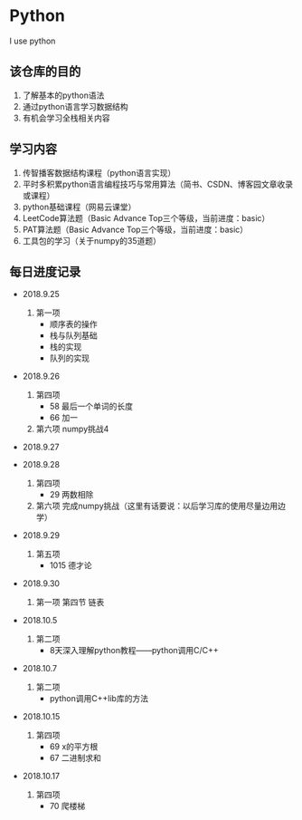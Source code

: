 # Python
I use python

## 该仓库的目的

1. 了解基本的python语法
2. 通过python语言学习数据结构
3. 有机会学习全栈相关内容

## 学习内容

1. 传智播客数据结构课程（python语言实现）
2. 平时多积累python语言编程技巧与常用算法（简书、CSDN、博客园文章收录或课程）
3. python基础课程（网易云课堂）
4. LeetCode算法题（Basic Advance Top三个等级，当前进度：basic）
5. PAT算法题（Basic Advance Top三个等级，当前进度：basic）
6. 工具包的学习（关于numpy的35道题）

## 每日进度记录
* 2018.9.25
    1. 第一项
	    - 顺序表的操作
	    - 栈与队列基础
	    - 栈的实现
	    - 队列的实现

* 2018.9.26
    1.  第四项
    	- 58 最后一个单词的长度
    	- 66 加一
    2. 第六项
    numpy挑战4

* 2018.9.27

* 2018.9.28
    1. 第四项
        - 29 两数相除
    2. 第六项
    完成numpy挑战（这里有话要说：以后学习库的使用尽量边用边学）
    
* 2018.9.29
    1. 第五项
        - 1015 德才论
        
* 2018.9.30
    1. 第一项
        第四节 链表
        
* 2018.10.5
    1. 第二项
        - 8天深入理解python教程——python调用C/C++
        
* 2018.10.7
    1. 第二项
        - python调用C++lib库的方法

* 2018.10.15
    1. 第四项
        - 69 x的平方根
        - 67 二进制求和
        
* 2018.10.17
    1. 第四项
        - 70 爬楼梯
	